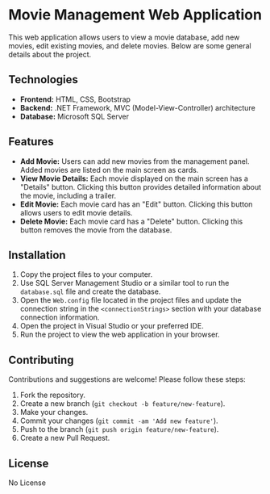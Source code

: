 # Movie Management Web Application

This web application allows users to view a movie database, add new movies, edit existing movies, and delete movies. Below are some general details about the project.

## Technologies

- **Frontend:** HTML, CSS, Bootstrap
- **Backend:** .NET Framework, MVC (Model-View-Controller) architecture
- **Database:** Microsoft SQL Server

## Features

- **Add Movie:** Users can add new movies from the management panel. Added movies are listed on the main screen as cards.
- **View Movie Details:** Each movie displayed on the main screen has a "Details" button. Clicking this button provides detailed information about the movie, including a trailer.
- **Edit Movie:** Each movie card has an "Edit" button. Clicking this button allows users to edit movie details.
- **Delete Movie:** Each movie card has a "Delete" button. Clicking this button removes the movie from the database.

## Installation

1. Copy the project files to your computer.
2. Use SQL Server Management Studio or a similar tool to run the `database.sql` file and create the database.
3. Open the `Web.config` file located in the project files and update the connection string in the `<connectionStrings>` section with your database connection information.
4. Open the project in Visual Studio or your preferred IDE.
5. Run the project to view the web application in your browser.

## Contributing

Contributions and suggestions are welcome! Please follow these steps:

1. Fork the repository.
2. Create a new branch (`git checkout -b feature/new-feature`).
3. Make your changes.
4. Commit your changes (`git commit -am 'Add new feature'`).
5. Push to the branch (`git push origin feature/new-feature`).
6. Create a new Pull Request.

## License

No License
